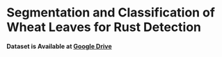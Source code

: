 # Segmentation and Classification of Wheat Leaves for Rust Detection


**Dataset is Available at [Google Drive](https://drive.google.com/drive/folders/1crUqRpSUH0oqVN5-s7W6HfZeztW2VKB4?usp=sharing)**
